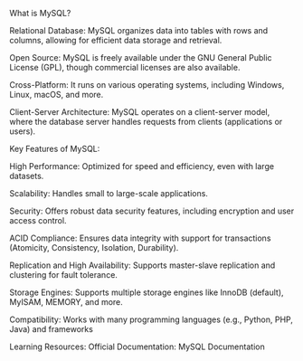 What is MySQL?

Relational Database: MySQL organizes data into tables with rows and columns, allowing for efficient data storage and retrieval.

Open Source: MySQL is freely available under the GNU General Public License (GPL), though commercial licenses are also available.

Cross-Platform: It runs on various operating systems, including Windows, Linux, macOS, and more.

Client-Server Architecture: MySQL operates on a client-server model, where the database server handles requests from clients (applications or users).

Key Features of MySQL:

High Performance: Optimized for speed and efficiency, even with large datasets.

Scalability: Handles small to large-scale applications.

Security: Offers robust data security features, including encryption and user access control.

ACID Compliance: Ensures data integrity with support for transactions (Atomicity, Consistency, Isolation, Durability).

Replication and High Availability: Supports master-slave replication and clustering for fault tolerance.

Storage Engines: Supports multiple storage engines like InnoDB (default), MyISAM, MEMORY, and more.

Compatibility: Works with many programming languages (e.g., Python, PHP, Java) and frameworks

Learning Resources:
Official Documentation: MySQL Documentation
